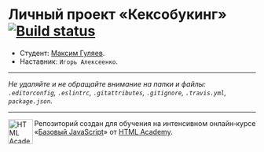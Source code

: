 # Личный проект «Кексобукинг» [![Build status][travis-image]][travis-url]

* Студент: [Максим Гуляев](https://up.htmlacademy.ru/javascript/9/user/50787).
* Наставник: `Игорь Алексеенко`.

---

_Не удаляйте и не обращайте внимание на папки и файлы:_<br>
_`.editorconfig`, `.eslintrc`, `.gitattributes`, `.gitignore`, `.travis.yml`, `package.json`._

---

<a href="https://htmlacademy.ru/intensive/javascript"><img align="left" width="50" height="50" title="HTML Academy" src="https://up.htmlacademy.ru/static/img/intensive/javascript/logo-for-github.svg"></a>

Репозиторий создан для обучения на интенсивном онлайн‑курсе «[Базовый JavaScript](https://htmlacademy.ru/intensive/javascript)» от [HTML Academy](https://htmlacademy.ru).

[travis-image]: https://travis-ci.org/htmlacademy-javascript/50787-keksobooking.svg?branch=master
[travis-url]: https://travis-ci.org/htmlacademy-javascript/50787-keksobooking
